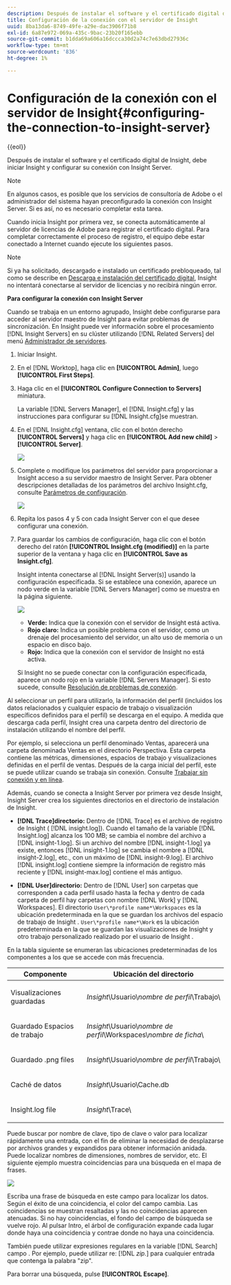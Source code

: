 ```yaml
---
description: Después de instalar el software y el certificado digital de Insight, debe iniciar Insight y configurar su conexión con Insight Server.
title: Configuración de la conexión con el servidor de Insight
uuid: 8ba13da6-8749-49fe-a29e-dac3906f71b8
exl-id: 6a87e972-069a-435c-9bac-23b20f165ebb
source-git-commit: b1dda69a606a16dccca30d2a74c7e63dbd27936c
workflow-type: tm+mt
source-wordcount: '836'
ht-degree: 1%

---
```


# Configuración de la conexión con el servidor de Insight{#configuring-the-connection-to-insight-server}

{{eol}}

Después de instalar el software y el certificado digital de Insight, debe iniciar Insight y configurar su conexión con Insight Server.

>[!NOTE]
>
>En algunos casos, es posible que los servicios de consultoría de Adobe o el administrador del sistema hayan preconfigurado la conexión con Insight Server. Si es así, no es necesario completar esta tarea.

Cuando inicia Insight por primera vez, se conecta automáticamente al servidor de licencias de Adobe para registrar el certificado digital. Para completar correctamente el proceso de registro, el equipo debe estar conectado a Internet cuando ejecute los siguientes pasos.

>[!NOTE]
>
>Si ya ha solicitado, descargado e instalado un certificado prebloqueado, tal como se describe en [Descarga e instalación del certificado digital](../../../home/c-install-insight/install-setup/c-dgtl-crtf.md#topic-fed3b44e472c4e4ca6dd5852af14cdb9), Insight no intentará conectarse al servidor de licencias y no recibirá ningún error.

**Para configurar la conexión con Insight Server**

Cuando se trabaja en un entorno agrupado, Insight debe configurarse para acceder al servidor maestro de Insight para evitar problemas de sincronización. En Insight puede ver información sobre el procesamiento [!DNL Insight Servers] en su clúster utilizando [!DNL Related Servers] del menú [Administrador de servidores](https://experienceleague.adobe.com/docs/data-workbench/using/client/admin-ui/c-svrs-mgr.html).

1. Iniciar Insight.
1. En el [!DNL Worktop], haga clic en **[!UICONTROL Admin]**, luego **[!UICONTROL First Steps]**.

1. Haga clic en el **[!UICONTROL Configure Connection to Servers]** miniatura.

   La variable [!DNL Servers Manager], el [!DNL Insight.cfg] y las instrucciones para configurar su [!DNL Insight.cfg]se muestran.

1. En el [!DNL Insight.cfg] ventana, clic con el botón derecho **[!UICONTROL Servers]** y haga clic en **[!UICONTROL Add new child]** > **[!UICONTROL Server]**.

   ![](assets/cfg_Workstation_AddChild.png)

1. Complete o modifique los parámetros del servidor para proporcionar a Insight acceso a su servidor maestro de Insight Server. Para obtener descripciones detalladas de los parámetros del archivo Insight.cfg, consulte [Parámetros de configuración](https://experienceleague.adobe.com/docs/data-workbench/using/client/c-insght-config-param.html).

   ![](assets/cfg_Workstation_AddServer.png)

1. Repita los pasos 4 y 5 con cada Insight Server con el que desee configurar una conexión.
1. Para guardar los cambios de configuración, haga clic con el botón derecho del ratón **[!UICONTROL Insight.cfg (modified)]** en la parte superior de la ventana y haga clic en **[!UICONTROL Save as Insight.cfg]**.

   Insight intenta conectarse al [!DNL Insight Server(s)] usando la configuración especificada. Si se establece una conexión, aparece un nodo verde en la variable [!DNL Servers Manager] como se muestra en la página siguiente.

   ![](assets/vis_SysStat_RedGreenDots.png)

   * **Verde:** Indica que la conexión con el servidor de Insight está activa.
   * **Rojo claro:** Indica un posible problema con el servidor, como un drenaje del procesamiento del servidor, un alto uso de memoria o un espacio en disco bajo.
   * **Rojo:** Indica que la conexión con el servidor de Insight no está activa.

   Si Insight no se puede conectar con la configuración especificada, aparece un nodo rojo en la variable [!DNL Servers Manager]. Si esto sucede, consulte [Resolución de problemas de conexión](../../../home/c-install-insight/install-setup/t-conn-trbsh.md#task-034e588c5ce04c4a8f6d0097364d3b2b).

<!--
c_dir_crt_setup.xml
-->

Al seleccionar un perfil para utilizarlo, la información del perfil (incluidos los datos relacionados y cualquier espacio de trabajo o visualización específicos definidos para el perfil) se descarga en el equipo. A medida que descarga cada perfil, Insight crea una carpeta dentro del directorio de instalación utilizando el nombre del perfil.

Por ejemplo, si selecciona un perfil denominado Ventas, aparecerá una carpeta denominada Ventas en el directorio Perspectiva. Esta carpeta contiene las métricas, dimensiones, espacios de trabajo y visualizaciones definidas en el perfil de ventas. Después de la carga inicial del perfil, este se puede utilizar cuando se trabaja sin conexión. Consulte [Trabajar sin conexión y en línea](https://experienceleague.adobe.com/docs/data-workbench/using/client/c-off-on.html).

Además, cuando se conecta a Insight Server por primera vez desde Insight, Insight Server crea los siguientes directorios en el directorio de instalación de Insight.

* **[!DNL Trace]directorio:** Dentro de [!DNL Trace] es el archivo de registro de Insight ( [!DNL insight.log]). Cuando el tamaño de la variable [!DNL Insight.log] alcanza los 100 MB; se cambia el nombre del archivo a [!DNL insight-1.log]. Si un archivo del nombre [!DNL insight-1.log] ya existe, entonces [!DNL insight-1.log] se cambia el nombre a [!DNL insight-2.log], etc., con un máximo de [!DNL insight-9.log]. El archivo [!DNL insight.log] contiene siempre la información de registro más reciente y [!DNL insight-max.log] contiene el más antiguo.

* **[!DNL User]directorio:** Dentro de [!DNL User] son carpetas que corresponden a cada perfil usado hasta la fecha y dentro de cada carpeta de perfil hay carpetas con nombre [!DNL Work] y [!DNL Workspaces]. El directorio `User\*profile name*\Workspaces` es la ubicación predeterminada en la que se guardan los archivos del espacio de trabajo de Insight . `User\*profile name*\Work` es la ubicación predeterminada en la que se guardan las visualizaciones de Insight y otro trabajo personalizado realizado por el usuario de Insight .

En la tabla siguiente se enumeran las ubicaciones predeterminadas de los componentes a los que se accede con más frecuencia.

<table id="table_0254A8C25AF5400F89F87A242746D07E"> 
 <thead> 
  <tr> 
   <th colname="col1" class="entry"> Componente </th> 
   <th colname="col2" class="entry"> Ubicación del directorio </th> 
  </tr>
 </thead>
 <tbody> 
  <tr> 
   <td colname="col1"> <p>Visualizaciones guardadas </p> </td> 
   <td colname="col2"> <p><i>Insight</i>\Usuario\<i>nombre de perfil</i>\Trabajo\ </p> </td> 
  </tr> 
  <tr> 
   <td colname="col1"> <p>Guardado <span class="wintitle"> Espacios de trabajo</span> </p> </td> 
   <td colname="col2"> <p><i>Insight</i>\Usuario\<i>nombre de perfil</i>\Workspaces\<i>nombre de ficha</i>\ </p> </td> 
  </tr> 
  <tr> 
   <td colname="col1"> <p>Guardado<span class="filepath"> .png</span> files </p> </td> 
   <td colname="col2"> <p><i>Insight</i>\Usuario\<i>nombre de perfil</i>\Trabajo\ </p> </td> 
  </tr> 
  <tr> 
   <td colname="col1"> <p>Caché de datos </p> </td> 
   <td colname="col2"> <p><i>Insight</i>\Usuario\Cache.db </p> </td> 
  </tr> 
  <tr> 
   <td colname="col1"> <p><span class="filepath"> Insight.log</span> file </p> </td> 
   <td colname="col2"> <p><i>Insight</i>\Trace\ </p> </td> 
  </tr> 
 </tbody> 
</table>

<!--
c_config_file_ent.xml
-->

Puede buscar por nombre de clave, tipo de clave o valor para localizar rápidamente una entrada, con el fin de eliminar la necesidad de desplazarse por archivos grandes y expandidos para obtener información anidada. Puede localizar nombres de dimensiones, nombres de servidor, etc. El siguiente ejemplo muestra coincidencias para una búsqueda en el mapa de frases.

![](assets/cfg_search.PNG)

Escriba una frase de búsqueda en este campo para localizar los datos. Según el éxito de una coincidencia, el color del campo cambia. Las coincidencias se muestran resaltadas y las no coincidencias aparecen atenuadas. Si no hay coincidencias, el fondo del campo de búsqueda se vuelve rojo. Al pulsar Intro, el árbol de configuración expande cada lugar donde haya una coincidencia y contrae donde no haya una coincidencia.

También puede utilizar expresiones regulares en la variable [!DNL Search] campo . Por ejemplo, puede utilizar re: [!DNL *zip.*] para cualquier entrada que contenga la palabra &quot;zip&quot;.

Para borrar una búsqueda, pulse **[!UICONTROL Escape]**.
